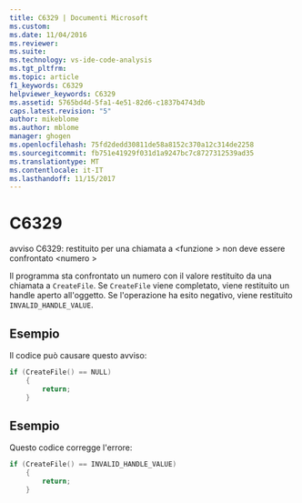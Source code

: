 ```yaml
---
title: C6329 | Documenti Microsoft
ms.custom: 
ms.date: 11/04/2016
ms.reviewer: 
ms.suite: 
ms.technology: vs-ide-code-analysis
ms.tgt_pltfrm: 
ms.topic: article
f1_keywords: C6329
helpviewer_keywords: C6329
ms.assetid: 5765bd4d-5fa1-4e51-82d6-c1837b4743db
caps.latest.revision: "5"
author: mikeblome
ms.author: mblome
manager: ghogen
ms.openlocfilehash: 75fd2dedd30811de58a8152c370a12c314de2258
ms.sourcegitcommit: fb751e41929f031d1a9247bc7c8727312539ad35
ms.translationtype: MT
ms.contentlocale: it-IT
ms.lasthandoff: 11/15/2017
---
```

# <a name="c6329"></a>C6329
avviso C6329: restituito per una chiamata a \<funzione > non deve essere confrontato \<numero >  
  
 Il programma sta confrontato un numero con il valore restituito da una chiamata a `CreateFile`. Se `CreateFile` viene completato, viene restituito un handle aperto all'oggetto. Se l'operazione ha esito negativo, viene restituito `INVALID_HANDLE_VALUE`.  
  
## <a name="example"></a>Esempio  
 Il codice può causare questo avviso:  
  
```cpp  
if (CreateFile() == NULL)  
    {  
        return;  
    }  
```  
  
## <a name="example"></a>Esempio  
 Questo codice corregge l'errore:  
  
```cpp  
if (CreateFile() == INVALID_HANDLE_VALUE)  
    {  
        return;  
    }  
```